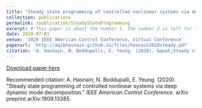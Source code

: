```yaml
---
title: "Steady state programming of controlled nonlinear systems via deep dynamic mode decomposition"
collection: publications
permalink: /publication/SteadyStateProgramming
excerpt: #'This paper is about the number 1. The number 2 is left for future work.'
date: 2020-07-01
venue: '2020 IEEE American Control Conference, Virtual Conference'
paperurl: 'http://aqibhasnain.github.io/files/hasnain2020steady.pdf'
citation: 'A. Hasnain, N. Boddupalli, E. Yeung. (2020). &quot;Steady state programming of controlled nonlinear systems via deep dynamic mode decomposition.&quot; <i>IEEE American Control Conference</i>. arXiv preprint arXiv:1909.13385.'
---
```

<!-- This paper is about the number 1. The number 2 is left for future work. -->

[Download paper here](http://aqibhasnain.github.io/files/hasnain2020steady.pdf)

Recommended citation: A. Hasnain, N. Boddupalli, E. Yeung. (2020). &quot;Steady state programming of controlled nonlinear systems via deep dynamic mode decomposition.&quot; <i>IEEE American Control Conference</i>. arXiv preprint arXiv:1909.13385.